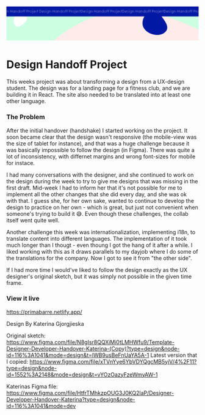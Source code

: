 <h1 align="center">
  <a href="">
    <img src="/src/assets/design-handoff.svg" alt="Project Banner Image">
  </a>
</h1>

# Design Handoff Project

This weeks project was about transforming a design from a UX-design student. The design was for a landing page for a fitness club, and we are building it in React. The site also needed to be translated into at least one other language.

### The Problem

After the initial handover (handshake) I started working on the project. It soon became clear that the design wasn't responsive (the mobile-view was the size of tablet for instance), and that was a huge challenge because it was basically impossible to follow the design (in Figma). There was quite a lot of inconsistency, with differnet margins and wrong font-sizes for mobile for instace.

I had many conversations with the designer, and she continued to work on the design during the week to try to give me designs that was missing in the first draft. Mid-week I had to inform her that it's not possible for me to implement all the other changes that she did every day, and she was ok with that. I guess she, for her own sake, wanted to continue to develop the design to practice on her own - which is great, but just not convenient when someone's trying to build it 😅. Even though these challenges, the collab itself went quite well.

Another challenge this week was internationalization, implementing i18n, to translate content into different languages. The implementation of it took much longer than I thougt - even thoung I got the hang of it after a while. I liked working with this as it draws parallels to my dayjob where I do some of the translations for the company. Now I got to see it from "the other side".

If I had more time I would've liked to follow the design exactly as the UX designer's original sketch, but it was simply not possible in the given time frame.

### View it live

https://primabarre.netlify.app/

Design By Katerina Gjorgjieska

Original sketch: https://www.figma.com/file/N8gIsr8QQXiMi0tLMHWfu9/Template-Designer-Developer-Handover-Katerina-(Copy)?type=design&node-id=116%3A1041&mode=design&t=lWB9usBeFnUaYA5A-1
Latest version that I copied: https://www.figma.com/file/xTVnYye6YbVDYQgcMB5yjV/4%2F11?type=design&node-id=1552%3A2148&mode=design&t=vYOzOazyFzeWmyAW-1

Katerinas Figma file: https://www.figma.com/file/HtfrTMhkzpOUG3J0KQ2laP/Designer-Developer-Handover-Katerina?type=design&node-id=116%3A1041&mode=dev
